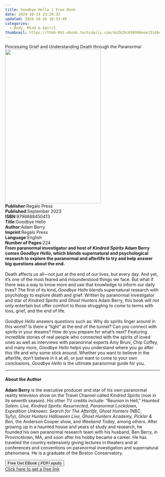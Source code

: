 ```yaml
---
title: Goodbye Hello | Free Book
date: 2024-10-24 23:29:33
updated: 2024-10-26 10:33:49
categories:
  - Body, Mind & Spirit
thumbnail: https://thmb-001-ebook.techidaily.com/4a2b29c658996eee1514be98c3240b56febb01d080bc20780b20705edb0a7e29.jpg
---
```

<main id="book-container">
  <div class="flex flex-col">
    <div class="book-brief flex-1 py-6 px-4 sm:p-6 md:py-10 md:px-8">
      <!-- brief-->
      <div class="book-brief-main">
        Processing Grief and Understanding Death through the Paranormal
      </div>
    </div>
    <div
      class="book-meta-info flex-1 grid gap-4 col-start-1 col-end-3 row-start-1 sm:mb-6 sm:grid-cols-4 lg:gap-6 lg:col-start-2 lg:row-end-6 lg:row-span-6 lg:mb-0"
    >
      <div
        class="book-meta-info-left place-content-center mt-4 p-4 text-sm leading-6 col-start-2 col-span-2 dark:text-slate-400"
      >
        <img
          class="w-full h-500 object-cover rounded-lg sm:h-255 sm:col-span-2 lg:col-span-full"
          src="https://img-001-ebook.techidaily.com/a4ab81c3c42d403b29df1809745cd23a1cd90aae5e329a27d627a86af199cdae.jpg"
          alt=""
          width="312"
          height="500"
        />
      </div>
      <div
        class="book-meta-info-right mt-2 col-start-1 row-start-2 col-span-3 self-center"
      >
        <!-- meta data  -->
        <div class="flex flex-col px-4 md:px-8">
          <div class="flex-1">
            <strong>Publisher</strong>:<span class="px-2">Regalo Press</span>
          </div>
          <div class="flex-1">
            <strong>Published</strong>:<span class="px-2">September 2023</span>
          </div>
          <div class="flex-1">
            <strong>ISBN</strong>:<span class="px-2">9798888450413</span>
          </div>
          <div class="flex-1">
            <strong>Title</strong>:<span class="px-2">Goodbye Hello</span>
          </div>
          <div class="flex-1">
            <strong>Author</strong>:<span class="px-2">Adam Berry</span>
          </div>
          <div class="flex-1">
            <strong>Imprint</strong>:<span class="px-2">Regalo Press</span>
          </div>
          <div class="flex-1">
            <strong>Language</strong>:<span class="px-2">English</span>
          </div>
          <div class="flex-1">
            <strong>Number of Pages</strong>:<span class="px-2">224</span>
          </div>
        </div>
      </div>
    </div>
    <div class="book-description flex-1 py-6 px-4 sm:p-6 md:py-10 md:px-8">
      <div class="book-description-main">
        <div accordion-content="" id="description">
          <b
            >From paranormal investigator and host of
            <i>Kindred Spirits </i>Adam Berry comes <i>Goodbye Hello</i>, which
            blends supernatural and psychological research to explore the
            paranormal and afterlife to try and help answer big questions about
            the end.</b
          ><br /><br />Death affects us all—not just at the end of our lives,
          but every day. And yet, it’s one of the most feared and misunderstood
          things we face. But what if there was a way to know more and use that
          knowledge to inform our daily lives? The first of its kind,
          <i>Goodbye Hello</i> blends supernatural research with psychology to
          explore death and grief. Written by paranormal investigator and star
          of <i>Kindred Spirits </i>and <i>Ghost Hunters </i>Adam Berry, this
          book will not only entertain but offer comfort to those struggling to
          come to terms with loss, grief, and the end of life.<br />
          <br /><i>Goodbye Hello </i>answers questions such as: Why do spirits
          linger around in this world? Is there a “light” at the end of the
          tunnel? Can you connect with spirits in your dreams? How do you
          prepare for what’s next? Featuring incredible stories of real people
          who connected with the spirits of loved ones as well as interviews
          with paranormal experts Amy Bruni, Chip Coffey, and many more,
          <i>Goodbye Hello </i>helps you understand where you go after this life
          and why some stick around. Whether you want to believe in the
          afterlife, don’t believe in it at all, or just want to come to your
          own conclusions, <i>Goodbye Hello</i> is the ultimate paranormal guide
          for you.
        </div>
        <div class="accordion-fader"></div>
      </div>
    </div>
    <div class="book-excerpts flex-1 py-6 px-4 sm:p-6 md:py-10 md:px-8">
      <!-- excerpts-->
      <div class="book-excerpts-main">
        <hr />
        <h4 class="placeholder placeholder-heading">
          <span>About the Author</span>
        </h4>
        <p>
          <b>Adam Berry</b>&nbsp;is the executive producer and star of his own
          paranormal reality television show on the&nbsp;Travel
          Channel&nbsp;called&nbsp;<i>Kindred Spirits</i>&nbsp;(now in its
          seventh season)<b>.&nbsp;</b>His other TV credits
          include:&nbsp;“Reunion in Hell,”&nbsp;<i
            >Haunted Salem: Live, Kindred Spirits: Resurrected, Paranormal
            Lockdown, Expedition Unknown: Search for The Afterlife, Ghost
            Hunters&nbsp;</i
          >(NBC, Syfy),&nbsp;<i
            >Ghost Hunters Halloween Live, Ghost Hunters Academy, Pickler &amp;
            Ben,</i
          >
          the Anderson Cooper show,&nbsp;and&nbsp;<i>Weekend Today</i
          >,&nbsp;among others. After growing up in a haunted house and years of
          study and research, he founded his own paranormal research team with
          his husband, Ben Berry, in Provincetown, MA, and soon after his hobby
          became a career. He has traveled the country extensively giving
          lectures in theaters and at conferences and conventions on paranormal
          investigation and supernatural phenomena. He is a graduate of the
          Boston Conservatory.
        </p>
      </div>
    </div>
    <div
      class="book-about-author flex-1 py-6 px-4 sm:p-6 md:py-10 md:px-8"
    ></div>
    <div class="book-free-get flex-1 py-6 px-4 sm:p-6 md:py-10 md:px-8">
      <button
        id="btn-free-get"
        class="bg-blue-500 hover:bg-blue-700 text-white font-bold py-2 px-4 rounded"
      >
        Free Get EBook (.PDF/.epub)
      </button>
      <div id="countdown-display" class="px-2 text-lg mt-2"></div>
      <a
        id="free-link"
        class="hidden bg-blue-500 hover:bg-blue-700 text-white font-bold py-2 px-4 rounded"
        href="https://www.ebooks.com/en-us/book/210835457/goodbye-hello/adam-berry/"
        target="_blank"
        >Click here to get a free link</a
      >
    </div>
    <script>
      let countdownTime = 0;
      let countdownInterval = null;
      document
        .getElementById('btn-free-get')
        .addEventListener('click', startCountdown);
      function startCountdown() {
        countdownTime = new Date().getTime() + 60000 * 3;
        countdownInterval = setInterval(updateCountdown, 1000);
        document.getElementById('btn-free-get').disabled = true;
        document
          .getElementById('btn-free-get')
          .classList.add('bg-gray-500', 'cursor-not-allowed');
      }
      function updateCountdown() {
        let currentTime = new Date().getTime();
        let timeLeft = countdownTime - currentTime;
        let secondsLeft = Math.floor(timeLeft / 1000);
        document.getElementById('countdown-display').innerHTML =
          `Remaining time: ${secondsLeft} seconds.`;
        if (secondsLeft <= 0) {
          clearInterval(countdownInterval);
          document.getElementById('btn-free-get').classList.add('hidden');
          document.getElementById('free-link').classList.remove('hidden');
          document.getElementById('countdown-display').innerHTML = '';
        }
      }
    </script>
  </div>
</main>
